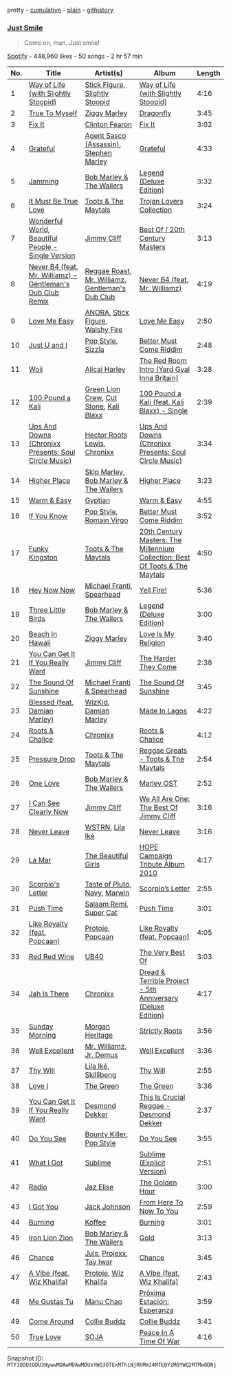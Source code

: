 pretty - [cumulative](/playlists/cumulative/37i9dQZF1DWVu0D7Y8cYcs.md) - [plain](/playlists/plain/37i9dQZF1DWVu0D7Y8cYcs) - [githistory](https://github.githistory.xyz/mackorone/spotify-playlist-archive/blob/main/playlists/plain/37i9dQZF1DWVu0D7Y8cYcs)

### [Just Smile](https://open.spotify.com/playlist/37i9dQZF1DWVu0D7Y8cYcs)

> Come on, man\. Just smile!

[Spotify](https://open.spotify.com/user/spotify) - 448,960 likes - 50 songs - 2 hr 57 min

| No. | Title | Artist(s) | Album | Length |
|---|---|---|---|---|
| 1 | [Way of Life \(with Slightly Stoopid\)](https://open.spotify.com/track/3Ov05KIwJljawDuWbd7oKn) | [Stick Figure](https://open.spotify.com/artist/5SXEylV07TC57eanSxxg4R), [Slightly Stoopid](https://open.spotify.com/artist/6MxlVTY6PmY8Nyn16fvxtb) | [Way of Life \(with Slightly Stoopid\)](https://open.spotify.com/album/1bp9MTK6nCCpNEH257yo2t) | 4:16 |
| 2 | [True To Myself](https://open.spotify.com/track/5N0lcnJTtKj4wNDvurHige) | [Ziggy Marley](https://open.spotify.com/artist/0o0rlxlC3ApLWsxFkUjMXc) | [Dragonfly](https://open.spotify.com/album/62Ot058LfUzRFxbramAggQ) | 3:45 |
| 3 | [Fix It](https://open.spotify.com/track/2FmD1oi2Wna2jcQcYEEYn5) | [Clinton Fearon](https://open.spotify.com/artist/2mSiPzmzBCGS7p6tEuRuTd) | [Fix It](https://open.spotify.com/album/0UIcpuZ7MGsGOSzv5RFB2p) | 3:02 |
| 4 | [Grateful](https://open.spotify.com/track/1wslSV8ppr83jS3fWHHYQT) | [Agent Sasco \(Assassin\)](https://open.spotify.com/artist/0CiLVKp7LJTm0c8jdUmQNy), [Stephen Marley](https://open.spotify.com/artist/0CIwCGmQMqHqiblnZlFia1) | [Grateful](https://open.spotify.com/album/5tU3ADncFHfdDScnuzWTXa) | 4:33 |
| 5 | [Jamming](https://open.spotify.com/track/5svnF9TMoMnerAMo3mmNnt) | [Bob Marley & The Wailers](https://open.spotify.com/artist/2QsynagSdAqZj3U9HgDzjD) | [Legend \(Deluxe Edition\)](https://open.spotify.com/album/0tiPal8J7t3B9tPF7kGWDi) | 3:32 |
| 6 | [It Must Be True Love](https://open.spotify.com/track/4fs7A0HgWe9guaNh3jPBFz) | [Toots & The Maytals](https://open.spotify.com/artist/6ZFv3wQwwWPiVDWhv0mjQK) | [Trojan Lovers Collection](https://open.spotify.com/album/1nmApsog19BD430O3mPzXm) | 3:24 |
| 7 | [Wonderful World, Beautiful People \- Single Version](https://open.spotify.com/track/4GEz5ZGMPcX9OZ5ta0v85e) | [Jimmy Cliff](https://open.spotify.com/artist/3rJ3m1tM6vUgiWLjfV8sRf) | [Best Of / 20th Century Masters](https://open.spotify.com/album/1HkG5JC2RNtrBl4Zq97qgA) | 3:13 |
| 8 | [Never B4 \(feat\. Mr\. Williamz\) \- Gentleman's Dub Club Remix](https://open.spotify.com/track/2RVDc70wlyLx8iGO5vBgdR) | [Reggae Roast](https://open.spotify.com/artist/6X9sCKOanZEWlaDnFw24Ed), [Mr\. Williamz](https://open.spotify.com/artist/3iL52u3kr14P6cTpB0VuEs), [Gentleman's Dub Club](https://open.spotify.com/artist/6AGZSUNP6AVZ2BTxUsbJsr) | [Never B4 \(feat\. Mr\. Williamz\)](https://open.spotify.com/album/1oNd8JCWt5xazVoIjveTSE) | 4:19 |
| 9 | [Love Me Easy](https://open.spotify.com/track/11Y4VVU6MTBtuSO116rsfG) | [ANORA](https://open.spotify.com/artist/08qMY0OdGmQNEuSLmyzeyo), [Stick Figure](https://open.spotify.com/artist/5SXEylV07TC57eanSxxg4R), [Walshy Fire](https://open.spotify.com/artist/3yJLZoq3Ra2VmSW5teVgih) | [Love Me Easy](https://open.spotify.com/album/6gzFhQHXfMpwha4ZvNBngj) | 2:50 |
| 10 | [Just U and I](https://open.spotify.com/track/0FTxOb1jOXvonCIVtiuEvx) | [Pop Style](https://open.spotify.com/artist/5pzWFizoqhuhkImntBH12H), [Sizzla](https://open.spotify.com/artist/72T7x96EAqN2UWvAgobYfv) | [Better Must Come Riddim](https://open.spotify.com/album/5D2lB57hqgT7MHXPk7qltd) | 2:48 |
| 11 | [Woii](https://open.spotify.com/track/10J8eHB9Yajz8NODmjpjvt) | [Alicai Harley](https://open.spotify.com/artist/4HIgMgldxGG0v8nSDWJrnh) | [The Red Room Intro \(Yard Gyal Inna Britain\)](https://open.spotify.com/album/0x2r34IBmG1VXaOZK7TRTH) | 3:28 |
| 12 | [100 Pound a Kali](https://open.spotify.com/track/4ueCKMfynKI8B2SzoPJaTr) | [Green Lion Crew](https://open.spotify.com/artist/7iA6sxOMDOu5MnyfmKQv6m), [Cut Stone](https://open.spotify.com/artist/2n90OvLEoTFhRC0AT0bS48), [Kali Blaxx](https://open.spotify.com/artist/6847AhFVSj1r1KknNDt6uz) | [100 Pound a Kali \(feat\. Kali Blaxx\) \- Single](https://open.spotify.com/album/2gpLJUMuesqNvhRWastDjC) | 2:39 |
| 13 | [Ups And Downs \(Chronixx Presents: Soul Circle Music\)](https://open.spotify.com/track/50XYu0huetyDixA0Nvv6S9) | [Hector Roots Lewis](https://open.spotify.com/artist/3SavOzufIaXEFhSy4MofAw), [Chronixx](https://open.spotify.com/artist/2oZcMYiKpjaA2Et5mU3RPP) | [Ups And Downs \(Chronixx Presents: Soul Circle Music\)](https://open.spotify.com/album/11wUMGuN8BrCaeAdjbriic) | 3:34 |
| 14 | [Higher Place](https://open.spotify.com/track/6jQB97LaIftgb81KhkisXl) | [Skip Marley](https://open.spotify.com/artist/4ryoUS0W8qXokfMxrlJt6O), [Bob Marley & The Wailers](https://open.spotify.com/artist/2QsynagSdAqZj3U9HgDzjD) | [Higher Place](https://open.spotify.com/album/3LrRzezQmsqxC2eyqVvdAr) | 3:23 |
| 15 | [Warm & Easy](https://open.spotify.com/track/2K02J8shfay33u49WhlaZg) | [Gyptian](https://open.spotify.com/artist/2JX4h8xm0hNxCB0aNBWzyi) | [Warm & Easy](https://open.spotify.com/album/3IkZdCpD7KXA0gMA0REKLl) | 4:55 |
| 16 | [If You Know](https://open.spotify.com/track/2PMXhooCONyFAJCcepLCph) | [Pop Style](https://open.spotify.com/artist/5pzWFizoqhuhkImntBH12H), [Romain Virgo](https://open.spotify.com/artist/6HCIRVlJ8tvmKPAtFnxyFg) | [Better Must Come Riddim](https://open.spotify.com/album/5D2lB57hqgT7MHXPk7qltd) | 3:52 |
| 17 | [Funky Kingston](https://open.spotify.com/track/0bJ4nQojefjNpeuZNkiLrX) | [Toots & The Maytals](https://open.spotify.com/artist/6ZFv3wQwwWPiVDWhv0mjQK) | [20th Century Masters: The Millennium Collection: Best Of Toots & The Maytals](https://open.spotify.com/album/4LqckZIG3vtFVGIeY3Q5Yz) | 4:50 |
| 18 | [Hey Now Now](https://open.spotify.com/track/2kftb6UA1jan9BaDnYt6Xa) | [Michael Franti](https://open.spotify.com/artist/4vCYwGCNg2XUsdi9IVMzwo), [Spearhead](https://open.spotify.com/artist/19hpf6aLV5qwTfGOGptzA3) | [Yell Fire!](https://open.spotify.com/album/5qYW0P0YKnMBOvbpIJWB51) | 5:36 |
| 19 | [Three Little Birds](https://open.spotify.com/track/26JRni5Lqiyd9GNnlaz6DI) | [Bob Marley & The Wailers](https://open.spotify.com/artist/2QsynagSdAqZj3U9HgDzjD) | [Legend \(Deluxe Edition\)](https://open.spotify.com/album/0tiPal8J7t3B9tPF7kGWDi) | 3:00 |
| 20 | [Beach In Hawaii](https://open.spotify.com/track/1ZPsdTkzhDeHjA5c2Rnt2I) | [Ziggy Marley](https://open.spotify.com/artist/0o0rlxlC3ApLWsxFkUjMXc) | [Love Is My Religion](https://open.spotify.com/album/1r2BhDNMDn9BszceZZ7wVI) | 3:40 |
| 21 | [You Can Get It If You Really Want](https://open.spotify.com/track/2QKh6t4JnWeTnzQpkNXhzW) | [Jimmy Cliff](https://open.spotify.com/artist/3rJ3m1tM6vUgiWLjfV8sRf) | [The Harder They Come](https://open.spotify.com/album/4UhiCJRMQrjZ1AQooan47K) | 2:38 |
| 22 | [The Sound Of Sunshine](https://open.spotify.com/track/6iBWazas8QsDtBnjlXkrXk) | [Michael Franti & Spearhead](https://open.spotify.com/artist/1mHuZMOP8FG5ip4yAb1vrB) | [The Sound Of Sunshine](https://open.spotify.com/album/6n3RWQarUS9N542RErAIgy) | 3:45 |
| 23 | [Blessed \(feat\. Damian Marley\)](https://open.spotify.com/track/3QO1m6i0nsrp8aOnapvbkx) | [WizKid](https://open.spotify.com/artist/3tVQdUvClmAT7URs9V3rsp), [Damian Marley](https://open.spotify.com/artist/3QJzdZJYIAcoET1GcfpNGi) | [Made In Lagos](https://open.spotify.com/album/6HpMdN52TfJAwVbmkrFeBN) | 4:22 |
| 24 | [Roots & Chalice](https://open.spotify.com/track/7yEuDcNgsZYmiNiKmUcHCG) | [Chronixx](https://open.spotify.com/artist/2oZcMYiKpjaA2Et5mU3RPP) | [Roots & Chalice](https://open.spotify.com/album/5CAhDjreHUyDeG6QwGoysV) | 4:12 |
| 25 | [Pressure Drop](https://open.spotify.com/track/7cfILJJHW9ZSkbM2ywLhiN) | [Toots & The Maytals](https://open.spotify.com/artist/6ZFv3wQwwWPiVDWhv0mjQK) | [Reggae Greats \- Toots & The Maytals](https://open.spotify.com/album/3XeZ3oRelxBvhhHzfzlRMj) | 2:54 |
| 26 | [One Love](https://open.spotify.com/track/7cRTzS9N5Mn25ZZkzmp6Uy) | [Bob Marley & The Wailers](https://open.spotify.com/artist/2QsynagSdAqZj3U9HgDzjD) | [Marley OST](https://open.spotify.com/album/3GNhjIdkd87lLc19w2L1jS) | 2:52 |
| 27 | [I Can See Clearly Now](https://open.spotify.com/track/7aJZxI6TVdIvQSuWxQ4rqp) | [Jimmy Cliff](https://open.spotify.com/artist/3rJ3m1tM6vUgiWLjfV8sRf) | [We All Are One: The Best Of Jimmy Cliff](https://open.spotify.com/album/0g0F1l0hQ1nZTelBbmlmB5) | 3:16 |
| 28 | [Never Leave](https://open.spotify.com/track/6d5E28VYwyws9CY00lwxfq) | [WSTRN](https://open.spotify.com/artist/5nSAh3wlH7VaqpnkiMjzDs), [Lila Iké](https://open.spotify.com/artist/0uAUrmEQbwcDFzg0v7VicO) | [Never Leave](https://open.spotify.com/album/1uHkmdfOvhr3Jj7mdLIIkp) | 3:16 |
| 29 | [La Mar](https://open.spotify.com/track/2qrVYBy2PArMwQRVZxFWzz) | [The Beautiful Girls](https://open.spotify.com/artist/0hDJSg859MdK4c9vqu1dS8) | [HOPE Campaign Tribute Album 2010](https://open.spotify.com/album/6nKCSPUzU4GLM7cqqYmruM) | 4:17 |
| 30 | [Scorpio's Letter](https://open.spotify.com/track/3VSqwaaVdUI2XN5qZqxoMc) | [Taste of Pluto](https://open.spotify.com/artist/3828W36d9HZq4E5THoccvT), [Navy](https://open.spotify.com/artist/5lcuEyOhY94UGnsCgzTFao), [Marwin](https://open.spotify.com/artist/3vvASoIawDVzzybIsuFYyA) | [Scorpio’s Letter](https://open.spotify.com/album/2lY0m3vfvgVafNQ05eMYVW) | 2:55 |
| 31 | [Push Time](https://open.spotify.com/track/4qeMtlPANjhEHKWm3VhmyK) | [Salaam Remi](https://open.spotify.com/artist/0rlS0SzVFk8BoiAW0fGBbN), [Super Cat](https://open.spotify.com/artist/7hHDN8REbPLpv46ROortOM) | [Push Time](https://open.spotify.com/album/0hG4yN1bfY9KhQcnUTQSDG) | 3:01 |
| 32 | [Like Royalty \(feat\. Popcaan\)](https://open.spotify.com/track/4ezz5XTWn8PPTuDagSM8pH) | [Protoje](https://open.spotify.com/artist/7BGR8y1VZAWK2oR4zD9COr), [Popcaan](https://open.spotify.com/artist/62DmErcU7dqZbJaDqwsqzR) | [Like Royalty \(feat\. Popcaan\)](https://open.spotify.com/album/1vRu5xDjU8UI01GFdvWrnP) | 4:05 |
| 33 | [Red Red Wine](https://open.spotify.com/track/4uOKFydzAejjSFqYbv1XPt) | [UB40](https://open.spotify.com/artist/69MEO1AADKg1IZrq2XLzo5) | [The Very Best Of](https://open.spotify.com/album/05owfigVGpgPe7RKJG1hum) | 3:03 |
| 34 | [Jah Is There](https://open.spotify.com/track/05aGKJ2UcIjF9DetAnU0qF) | [Chronixx](https://open.spotify.com/artist/2oZcMYiKpjaA2Et5mU3RPP) | [Dread & Terrible Project \- 5th Anniversary \(Deluxe Edition\)](https://open.spotify.com/album/3T5KaIlXqSnWUlnM99mOjv) | 4:17 |
| 35 | [Sunday Morning](https://open.spotify.com/track/3gonK3rQEsWNMyETqnOyxl) | [Morgan Heritage](https://open.spotify.com/artist/3VV18HyGcfLTqNjSjbROA1) | [Strictly Roots](https://open.spotify.com/album/2wF68GbQuZQxui1sOq385l) | 3:56 |
| 36 | [Well Excellent](https://open.spotify.com/track/7uX7niEFrJFmj3SFHsnwkL) | [Mr\. Williamz](https://open.spotify.com/artist/3iL52u3kr14P6cTpB0VuEs), [Jr\. Demus](https://open.spotify.com/artist/2P7kXO4UzC2NHSHRmtdWlb) | [Well Excellent](https://open.spotify.com/album/4of34K5GjdYXRcfLKwjHKG) | 3:36 |
| 37 | [Thy Will](https://open.spotify.com/track/57r0b2RzN5wsslQygPQSpQ) | [Lila Iké](https://open.spotify.com/artist/0uAUrmEQbwcDFzg0v7VicO), [Skillibeng](https://open.spotify.com/artist/5FkUhnHQ0KC63549LHHtst) | [Thy Will](https://open.spotify.com/album/6fni7JqR3wJqmz75SEeHI6) | 2:55 |
| 38 | [Love I](https://open.spotify.com/track/4Hrw5VbQ9xDPdHdLCqBsSA) | [The Green](https://open.spotify.com/artist/5RkXaPxdZ8L7ERNgDZXlKh) | [The Green](https://open.spotify.com/album/5yZAQbR0tpWXBuMvKjxHjR) | 3:36 |
| 39 | [You Can Get It If You Really Want](https://open.spotify.com/track/7c4jhFb9hxGQ4UimhKPIWF) | [Desmond Dekker](https://open.spotify.com/artist/1FcB6xMihhP9Hb6AdGVbWe) | [This Is Crucial Reggae \- Desmond Dekker](https://open.spotify.com/album/3GgZQFcYrGnJJb8MEV0qt9) | 2:37 |
| 40 | [Do You See](https://open.spotify.com/track/5YRQDSlUCBFcevXm3CMpr8) | [Bounty Killer](https://open.spotify.com/artist/6UuT0BJZ9vF8Y1sxXnJl2s), [Pop Style](https://open.spotify.com/artist/5pzWFizoqhuhkImntBH12H) | [Do You See](https://open.spotify.com/album/2k8B3PeBWVB1y2RQx0ADav) | 3:55 |
| 41 | [What I Got](https://open.spotify.com/track/3oVSsJXNADnYAnZWiEWFJH) | [Sublime](https://open.spotify.com/artist/0EdvGhlC1FkGItLOWQzG4J) | [Sublime \(Explicit Version\)](https://open.spotify.com/album/5dwkpREUiLdmPLy4POzFSa) | 2:51 |
| 42 | [Radio](https://open.spotify.com/track/3dRjsMrxyqUbN5bfyLGbOS) | [Jaz Elise](https://open.spotify.com/artist/1KcAq7rtxXV2RJ7BsFFItA) | [The Golden Hour](https://open.spotify.com/album/5KvwBh1yyh6HiaTGDBzP78) | 3:00 |
| 43 | [I Got You](https://open.spotify.com/track/5WjDmjD39LsFCRRALhorjd) | [Jack Johnson](https://open.spotify.com/artist/3GBPw9NK25X1Wt2OUvOwY3) | [From Here To Now To You](https://open.spotify.com/album/61427AKV7p3p30uvrniI4L) | 2:59 |
| 44 | [Burning](https://open.spotify.com/track/2ur8F1rb1lsxpZA9UJEDfl) | [Koffee](https://open.spotify.com/artist/1gWjcmBsveEYMxOZ0VRi32) | [Burning](https://open.spotify.com/album/1gCBAfrnTTAFRthxRqp0Rj) | 3:01 |
| 45 | [Iron Lion Zion](https://open.spotify.com/track/7jzdw79XZtbF2HcX4ofHge) | [Bob Marley & The Wailers](https://open.spotify.com/artist/2QsynagSdAqZj3U9HgDzjD) | [Gold](https://open.spotify.com/album/3Nvfpup2KU1NjD4uVEbxzz) | 3:13 |
| 46 | [Chance](https://open.spotify.com/track/6RdojpAhP5ch1SznHxVyjC) | [Juls](https://open.spotify.com/artist/7BIkk865pwBrSZetA8Izic), [Projexx](https://open.spotify.com/artist/2DFzMI8SSWPYBBSxVF7b2N), [Tay Iwar](https://open.spotify.com/artist/0iqznAW9pzZ7KOjx8aCMWo) | [Chance](https://open.spotify.com/album/2JU83LnIrQS9kb3YS1B1ns) | 3:45 |
| 47 | [A Vibe \(feat\. Wiz Khalifa\)](https://open.spotify.com/track/6gkepFIH72ZdSIAjtvS7ZV) | [Protoje](https://open.spotify.com/artist/7BGR8y1VZAWK2oR4zD9COr), [Wiz Khalifa](https://open.spotify.com/artist/137W8MRPWKqSmrBGDBFSop) | [A Vibe \(feat\. Wiz Khalifa\)](https://open.spotify.com/album/6bTB8c23Zg98mJNN5wx5bw) | 2:43 |
| 48 | [Me Gustas Tu](https://open.spotify.com/track/6t0fYRoZlM5kQ9qT19JnbZ) | [Manu Chao](https://open.spotify.com/artist/6wH6iStAh4KIaWfuhf0NYM) | [Próxima Estación: Esperanza](https://open.spotify.com/album/6V5K77ZC7Gq3I1GgOVSoVs) | 3:59 |
| 49 | [Come Around](https://open.spotify.com/track/1a64u7QtJ9yDwpNyfDrZTj) | [Collie Buddz](https://open.spotify.com/artist/5Ayl2bJtN5mdCsxZoxs9n1) | [Collie Buddz](https://open.spotify.com/album/2BGWnHTib774X9f7RPoato) | 3:41 |
| 50 | [True Love](https://open.spotify.com/track/1yY9KKrsCOe5DUDstpvYke) | [SOJA](https://open.spotify.com/artist/2vaWvC8suCFkRXejDOK7EE) | [Peace In A Time Of War](https://open.spotify.com/album/5r9hBpqO48JZAUjZb3A8D1) | 4:16 |

Snapshot ID: `MTY1ODUzODU3NywwMDAwMDAwMDUxYWQ3OTExMThiNjRhMmI4MTE0YzM0YWQ2MTMwODNj`
